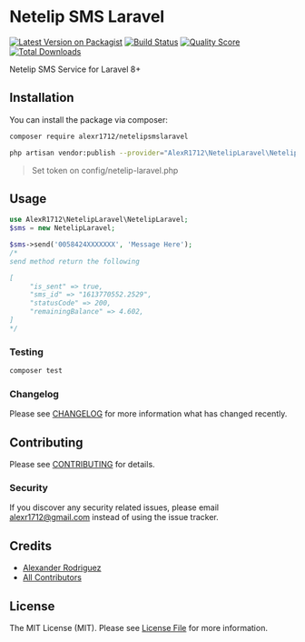 # Netelip SMS Laravel

[![Latest Version on Packagist](https://img.shields.io/packagist/v/alexr1712/netelipsmslaravel.svg?style=flat-square)](https://packagist.org/packages/alexr1712/netelipsmslaravel)
[![Build Status](https://img.shields.io/travis/alexr1712/netelipsmslaravel/master.svg?style=flat-square)](https://travis-ci.org/alexr1712/netelipsmslaravel)
[![Quality Score](https://img.shields.io/scrutinizer/g/alexr1712/netelipsmslaravel.svg?style=flat-square)](https://scrutinizer-ci.com/g/alexr1712/netelipsmslaravel)
[![Total Downloads](https://img.shields.io/packagist/dt/alexr1712/netelipsmslaravel.svg?style=flat-square)](https://packagist.org/packages/alexr1712/netelipsmslaravel)

Netelip SMS Service for Laravel 8+

## Installation

You can install the package via composer:

```bash
composer require alexr1712/netelipsmslaravel
```

```bash
php artisan vendor:publish --provider="AlexR1712\NetelipLaravel\NetelipLaravelServiceProvider" --tag="config"
```

> Set token on config/netelip-laravel.php

## Usage

``` php
use AlexR1712\NetelipLaravel\NetelipLaravel;
$sms = new NetelipLaravel;

$sms->send('0058424XXXXXXX', 'Message Here');
/*
send method return the following 

[
     "is_sent" => true,
     "sms_id" => "1613770552.2529",
     "statusCode" => 200,
     "remainingBalance" => 4.602,
]
*/
```

### Testing

``` bash
composer test
```

### Changelog

Please see [CHANGELOG](CHANGELOG.md) for more information what has changed recently.

## Contributing

Please see [CONTRIBUTING](CONTRIBUTING.md) for details.

### Security

If you discover any security related issues, please email alexr1712@gmail.com instead of using the issue tracker.

## Credits

- [Alexander Rodriguez](https://github.com/alexr1712)
- [All Contributors](../../contributors)

## License

The MIT License (MIT). Please see [License File](LICENSE.md) for more information.
